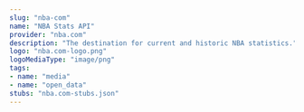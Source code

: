 ```yaml
---
slug: "nba-com"
name: "NBA Stats API"
provider: "nba.com"
description: "The destination for current and historic NBA statistics."
logo: "nba.com-logo.png"
logoMediaType: "image/png"
tags:
- name: "media"
- name: "open_data"
stubs: "nba.com-stubs.json"
---
```

